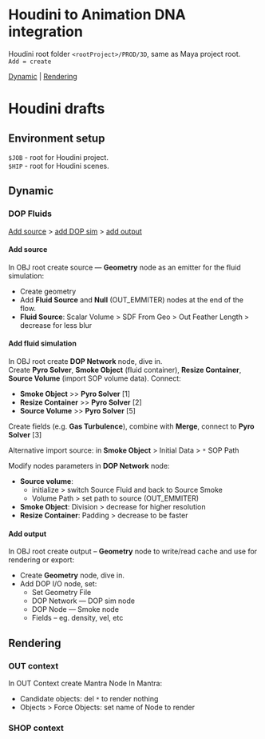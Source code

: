 # Houdini to Animation DNA integration
Houdini root folder `<rootProject>/PROD/3D`, same as Maya project root.  
`Add = create`

[Dynamic](#dynamic) | [Rendering](#rendering)

# Houdini drafts
## Environment setup
`$JOB` - root for Houdini project.  
`$HIP` - root for Houdini scenes.

## Dynamic
### DOP Fluids
[Add source](#add-source) > [add DOP sim](#add-fluid-simulation) > [add output](#add-output)

#### Add source 
In OBJ root create source — **Geometry** node as an emitter for the fluid simulation:
- Create geometry
- Add **Fluid Source** and **Null** (OUT_EMMITER) nodes at the end of the flow.  
- **Fluid Source**: Scalar Volume > SDF From Geo > Out Feather Length > decrease for less blur

#### Add fluid simulation
  
In OBJ root create **DOP Network** node, dive in.  
Create **Pyro Solver**, **Smoke Object** (fluid container), **Resize Container**, **Source Volume** (import SOP volume data). Connect:  
- **Smoke Object** >> **Pyro Solver** [1]
- **Resize Container** >> **Pyro Solver** [2]
- **Source Volume** >> **Pyro Solver** [5]

Create fields (e.g. **Gas Turbulence**), combine with **Merge**, connect to **Pyro Solver** [3]

Alternative import source: in **Smoke Object** > Initial Data > `*` SOP Path
  
Modify nodes parameters in **DOP Network** node:
- **Source volume**:
  - initialize > switch Source Fluid and back to Source Smoke
  - Volume Path > set path to source (OUT_EMMITER)
- **Smoke Object**: Division > decrease for higher resolution  
- **Resize Container**: Padding > decrease to be faster

#### Add output
In OBJ root create output – **Geometry** node to write/read cache and use for rendering or export:
- Create **Geometry** node, dive in.
- Add DOP I/O node, set:
  - Set Geometry File
  - DOP Network — DOP sim node
  - DOP Node — Smoke node
  - Fields – eg. density, vel, etc

## Rendering
### OUT context
In OUT Context create Mantra Node
In Mantra:
- Candidate objects: del `*` to render nothing
- Objects > Force Objects: set name of Node to render

### SHOP context
